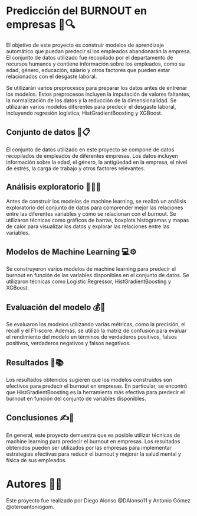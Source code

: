 # Predicción del BURNOUT en empresas 📰🔍
El objetivo de este proyecto es construir modelos de aprendizaje automático que puedan predecir si los empleados abandonarán la empresa. El conjunto de datos utilizado fue recopilado por el departamento de recursos humanos y contiene información sobre los empleados, como su edad, género, educación, salario y otros factores que pueden estar relacionados con el desgaste laboral.

Se utilizarán varios preprocesos para preparar los datos antes de entrenar los modelos. Estos preprocesos incluyen la imputación de valores faltantes, la normalización de los datos y la reducción de la dimensionalidad. Se utilizarán varios modelos diferentes para predecir el desgaste laboral, incluyendo regresión logística, HistGradientBoosting y XGBoost.

## Conjunto de datos 🧷📋
El conjunto de datos utilizado en este proyecto se compone de datos recopilados de empleados de diferentes empresas. Los datos incluyen información sobre la edad, el género, la antigüedad en la empresa, el nivel de estrés, la carga de trabajo y otros factores relevantes.

## Análisis exploratorio 🚀👨‍💻
Antes de construir los modelos de machine learning, se realizó un análisis exploratorio del conjunto de datos para comprender mejor las relaciones entre las diferentes variables y cómo se relacionan con el burnout. Se utilizaron técnicas como gráficos de barras, boxplots histogramas y mapas de calor para visualizar los datos y explorar las relaciones entre las variables.

## Modelos de Machine Learning 💻⚙
Se construyeron varios modelos de machine learning para predecir el burnout en función de las variables disponibles en el conjunto de datos. Se utilizaron técnicas como Logistic Regressor, HistGradientBoosting y XGBoost.

## Evaluación del modelo 💰📇
Se evaluaron los modelos utilizando varias métricas, como la precisión, el recall y el F1-score. Además, se utilizó la matriz de confusión para evaluar el rendimiento del modelo en términos de verdaderos positivos, falsos positivos, verdaderos negativos y falsos negativos.

## Resultados 📐📚
Los resultados obtenidos sugieren que los modelos construidos son efectivos para predecir el burnout en empresas. En particular, se encontró que HistGradientBoosting es la herramienta más efectiva para predecir el burnout en función del conjunto de variables disponibles.

## Conclusiones ✍📖
En general, este proyecto demuestra que es posible utilizar técnicas de machine learning para predecir el burnout en empresas. Los resultados obtenidos pueden ser utilizados por las empresas para implementar estrategias efectivas para reducir el burnout y mejorar la salud mental y física de sus empleados.

# Autores 🧑‍💼
Este proyecto fue realizado por Diego Alonso @DAlonso11 y Antonio Gómez @oteroantoniogom.
